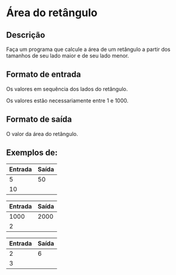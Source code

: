 # Área do retângulo

## Descrição

Faça um programa que calcule a área de um retângulo a partir dos tamanhos de seu lado maior e de seu lado menor.


## Formato de entrada

Os valores em sequência dos lados do retângulo.

Os valores estão necessariamente entre 1 e 1000.


## Formato de saída

O valor da área do retângulo.


## Exemplos de:

|Entrada| Saída |
| -- | -- |
| 5 | 50 |
| 10 |

|Entrada| Saída |
| -- | -- |
|1000| 2000 |
|2 |

|Entrada| Saída |
| -- | -- |
| 2 | 6 |
| 3 |